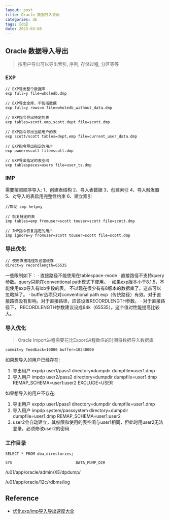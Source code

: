 ```yaml
---
layout: post
title: Oracle 数据导入导出
categories: db
tags: [db]
date: 2023-03-08
---
```


## Oracle 数据导入导出

> 按用户导出可以导出索引, 序列, 存储过程, 分区等等

### EXP

    // EXP导出整个数据库
    exp full=y file=wholedb.dmp
    
    // EXP导出全库，不包括数据
    exp full=y rows=n file=wholedb_without_data.dmp

    // EXP指令导出特定的表
    exp tables=scott.emp,scott.dept file=scott.dmp

    // EXP指令导出当前用户的表
    exp scott/scott tables=dept,emp file=current_user_data.dmp

    // EXP指令导出指定的用户
    exp owner=scott file=scott.dmp

    // EXP导出指定的表空间
    exp tablespaces=users file=user_ts.dmp

### IMP

需要按照顺序导入:
    1、创建表结构
    2、导入表数据
    3、创建索引
    4、导入触发器
    5、对导入的表启用完整性约束
    6、建立索引


    //帮助 imp help=y

    // 恢复特定的表
    imp tables=emp fromuser=scott touser=scott file=scott.dmp

    // IMP指令恢复指定的用户
    imp ignore=y fromuser=scott touser=scott file=scott.dmp

### 导出优化

    // 使用直接路径及设置缓存
    direct=y recordlength=65535

一些限制如下：
·    直接路径不能使用在tablespace-mode
·    直接路径不支持query参数。query只能在conventional path模式下使用。
·    如果exp版本小于8.1.5，不能使用exp导入有lob字段的表。 不过现在很少有有8版本的数据库了。这点可以忽略掉了。
·    buffer选项只对conventional path exp（传统路径）有效。对于直接路径没有影响。对于直接路径，应该设置RECORDLENGTH参数。
·    对于直接路径下， RECORDLENGTH参数建议设成64k（65535）。这个值对性能提高比较大。

### 导入优化

> Oracle Import进程需要花比Export进程数倍的时间将数据导入数据库

    commit=y feedback=10000 buffer=10240000

如果想导入的用户已经存在:
1. 导出用户 expdp user1/pass1 directory=dumpdir dumpfile=user1.dmp
2. 导入用户 impdp user2/pass2 directory=dumpdir dumpfile=user1.dmp REMAP_SCHEMA=user1:user2 EXCLUDE=USER

如果想导入的用户不存在:
1. 导出用户 expdp user1/pass1 directory=dumpdir dumpfile=user1.dmp
2. 导入用户 impdp system/passsystem directory=dumpdir dumpfile=user1.dmp REMAP_SCHEMA=user1:user2
3. user2会自动建立，其权限和使用的表空间与user1相同，但此时用user2无法登录，必须修改user2的密码

### 工作目录

    SELECT * FROM dba_directories;

    SYS                            DATA_PUMP_DIR
/u01/app/oracle/admin/XE/dpdump/

/u01/app/oracle/12c/rdbms/log



## Reference
+ [优化exp/imp导入导出速度大全](https://blog.csdn.net/demonson/article/details/103728324)
